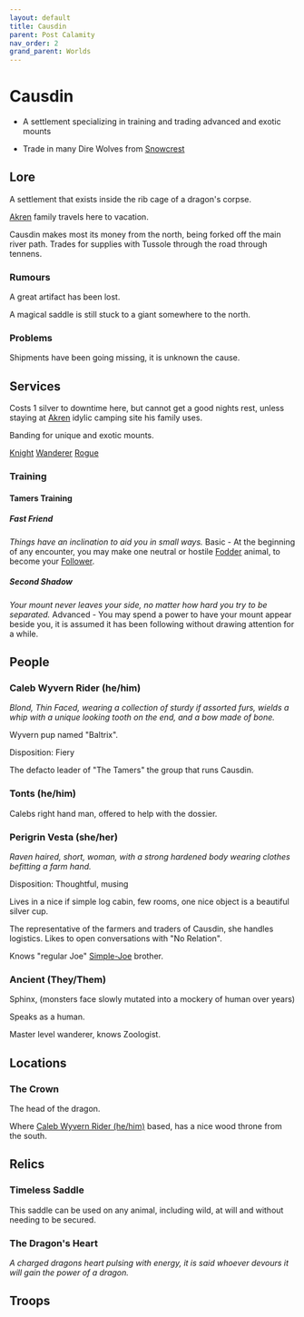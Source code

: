 ```yaml
---
layout: default
title: Causdin
parent: Post Calamity
nav_order: 2
grand_parent: Worlds
---
```

# Causdin

* A settlement specializing in training and trading advanced and exotic mounts

* Trade in many Dire Wolves from [Snowcrest](Snowcrest)

## Lore
A settlement that exists inside the rib cage of a dragon's corpse.

[Akren](Akren) family travels here to vacation.

Causdin makes most its money from the north, being forked off the main river path. Trades for supplies with Tussole through the road through tennens. 

### Rumours
A great artifact has been lost.

A magical saddle is still stuck to a giant somewhere to the north.

### Problems
Shipments have been going missing, it is unknown the cause.


## Services

Costs 1 silver to downtime here, but cannot get a good nights rest, unless staying at [Akren](Akren) idylic camping site his family uses.

Banding for unique and exotic mounts.

[Knight](../../Knight)
[Wanderer](../../Wanderer)
[Rogue](../../Rogue)
### Training

#### Tamers Training
##### Fast Friend
*Things have an inclination to aid you in small ways.*
Basic - At the beginning of any encounter, you may make one neutral or hostile [Fodder](../../Core/Characters#Fodder) animal, to become your [Follower](../../Core/Terminology#Follower).

##### Second Shadow
*Your mount never leaves your side, no matter how hard you try to be separated.*
Advanced - You may spend a power to have your mount appear beside you, it is assumed it has been following without drawing attention for a while.


## People
### Caleb Wyvern Rider (he/him)
*Blond, Thin Faced, wearing a collection of sturdy if assorted furs, wields a whip with a unique looking tooth on the end, and a bow made of bone.*

Wyvern pup named "Baltrix".

Disposition: Fiery

The defacto leader of "The Tamers" the group that runs Causdin.

### Tonts (he/him)
Calebs right hand man, offered to help with the dossier.

### Perigrin Vesta (she/her)
*Raven haired, short, woman, with a strong hardened body wearing clothes befitting a farm hand.*

Disposition: Thoughtful, musing

Lives in a nice if simple log cabin, few rooms, one nice object is a beautiful silver cup.

The representative of the farmers and traders of Causdin, she handles logistics. Likes to open conversations with "No Relation".

Knows "regular Joe" [Simple-Joe](Simple-Joe) brother.

### Ancient (They/Them)
Sphinx, (monsters face slowly mutated into a mockery of human over years)

Speaks as a human.

Master level wanderer, knows Zoologist.

## Locations

### The Crown
The head of the dragon.

Where [Caleb Wyvern Rider (he/him)](#Caleb%20Wyvern%20Rider%20(he/him)) based, has a nice wood throne from the south.


## Relics
### Timeless Saddle
This saddle can be used on any animal, including wild, at will and without needing to be secured.


### The Dragon's Heart
*A charged dragons heart pulsing with energy, it is said whoever devours it will gain the power of a dragon.*


## Troops
